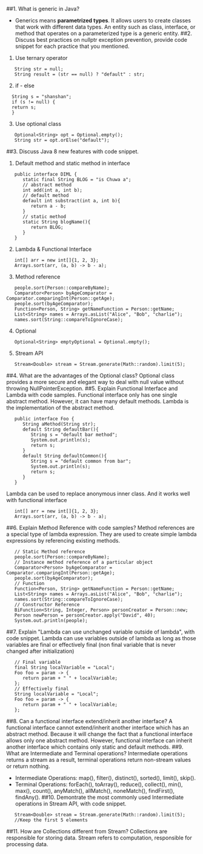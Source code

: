 ##1. What is generic in Java?
- Generics means **parametrized types**. It allows users to create classes that work with different data types. An entity such as class, interface, or method 
that operates on a parameterized type is a generic entity.
##2. Discuss best practices on nullptr exception prevention, provide code snippet for each practice that you mentioned.
1. Use ternary operator
```
   String str = null;
   String result = (str == null) ? "default" : str;
```
2. if - else 
```
  String s = "shanshan";
  if (s != null) {
  return s;
  }
```
3. Use optional class
```
   Optional<String> opt = Optional.empty();
   String str = opt.orElse("default");
```
##3. Discuss Java 8 new features with code snippet.
1. Default method and static method in interface
```
   public interface DIML {
      static final String BLOG = "is Chuwa a";
      // abstract method
      int add(int a, int b);
      // default method
      default int substract(int a, int b){
         return a - b;
      }
      // static method
      static String blogName(){
         return BLOG;
      }
   }
```
2. Lambda & Functional Interface
```
   int[] arr = new int[]{1, 2, 3};
   Arrays.sort(arr, (a, b) -> b - a);
```
3. Method reference
```
   people.sort(Person::compareByName);
   Comparator<Person> byAgeComparator = Comparator.comparingInt(Person::getAge);
   people.sort(byAgeComparator);
   Function<Person, String> getNameFunction = Person::getName;
   List<String> names = Arrays.asList("Alice", "Bob", "charlie");
   names.sort(String::compareToIgnoreCase);
```
4. Optional
```
   Optional<String> emptyOptional = Optional.empty();
```
5. Stream API
```
   Stream<Double> stream = Stream.generate(Math::random).limit(5);
```
##4. What are the advantages of the Optional class?
Optional class provides a more secure and elegant way to deal with null value without throwing NullPointerException.
##5. Explain Functional Interface and Lambda with code samples.
Functional interface only has one single abstract method. However, it can have many default methods. Lambda is the implementation of the abstract method.
```
   public interface Foo {
      String aMethod(String str);
      default String defaultBar(){
         String s = "default bar method";
         System.out.println(s);
         return s;
      }
      default String defaultCommon(){
         String s = "default common from bar";
         System.out.println(s);
         return s;
      }
   }
```
Lambda can be used to replace anonymous inner class. And it works well with functional interface
```
   int[] arr = new int[]{1, 2, 3};
   Arrays.sort(arr, (a, b) -> b - a);
```
##6. Explain Method Reference with code samples?
Method references are a special type of lambda expression. They are used to create simple lambda expressions by referencing existing methods.
```
   // Static Method reference
   people.sort(Person::compareByName);
   // Instance method reference of a particular object
   Comparator<Person> byAgeComparator = Comparator.comparingInt(Person::getAge);
   people.sort(byAgeComparator);
   // Function
   Function<Person, String> getNameFunction = Person::getName;
   List<String> names = Arrays.asList("Alice", "Bob", "charlie");
   names.sort(String::compareToIgnoreCase);
   // Constructor Reference
   BiFunction<String, Integer, Person> personCreator = Person::new;
   Person newPerson = personCreator.apply("David", 40);
   System.out.println(people);
```
##7. Explain "Lambda can use unchanged variable outside of lambda", with code snippet.
Lambda can use variables outside of lambda as long as those variables are final or effectively final (non final variable that is never changed after initialization)
```
   // Final variable
   final String localVariable = "Local";
   Foo foo = param -> {
      return param + " " + localVariable;
   };
   // Effectively final
   String localVariable = "Local";
   Foo foo = param -> {
      return param + " " + localVariable;
   };
```
##8. Can a functional interface extend/inherit another interface?
A functional interface cannot extend/inherit another interface which has 
an abstract method. Because it will change the fact that a functional interface 
allows only one abstract method. However, functional interface can inherit another interface 
which contains only static and default methods.
##9. What are Intermediate and Terminal operations?
Intermediate operations returns a stream as a result, terminal operations return non-stream values or return nothing.
- Intermediate Operations: map(), filter(), distinct(), sorted(), limit(), skip().
- Terminal Operations: forEach(), toArray(), reduce(), collect(), min(), max(), count(), anyMatch(), allMatch(), noneMatch(), findFirst(), findAny().
##10. Demontrate the most commonly used Intermediate operations in Stream API, with code snippet.
```
   Stream<Double> stream = Stream.generate(Math::random).limit(5);
   //Keep the first 5 elements
```
##11. How are Collections different from Stream?
Collections are responsible for storing data. Stream refers to computation, responsible for processing data.